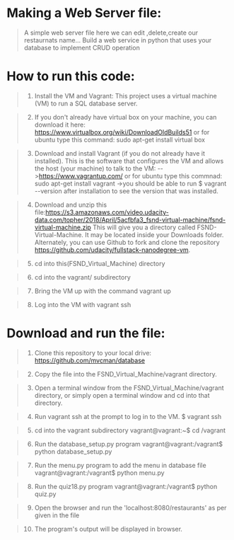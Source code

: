 # Making a Web Server file:

>A simple web server file here we can edit ,delete,create our restaurnats name... Build a web service in python that uses your database to implement CRUD operation

# How to run this code:
>1. Install the VM and Vagrant: This project uses a virtual machine (VM) to run a SQL database server.

>2. If you don't already have virtual box on your machine, you can download it here: https://www.virtualbox.org/wiki/DownloadOldBuilds51 or for ubuntu type this command: sudo apt-get install virtual box

>3. Download and install Vagrant (if you do not already have it installed). This is the software that configures the VM and allows the host (your machine) to talk to the VM: -->https://www.vagrantup.com/ or for ubuntu type this commnad: sudo apt-get install vagrant ->you should be able to run $ vagrant --version after installation to see the version that was installed.

>4. Download and unzip this file:https://s3.amazonaws.com/video.udacity-data.com/topher/2018/April/5acfbfa3_fsnd-virtual-machine/fsnd-virtual-machine.zip This will give you a directory called FSND-Virtual-Machine. It may be located inside your Downloads folder.
Alternately, you can use Github to fork and clone the repository https://github.com/udacity/fullstack-nanodegree-vm.

>5. cd into this(FSND_Virtual_Machine) directory

>6. cd into the vagrant/ subdirectory

>7. Bring the VM up with the command vagrant up

>8. Log into the VM with vagrant ssh


# Download and run the file:

> 1. Clone this repository to your local drive: https://github.com/mvcman/database

>2. Copy the file into the FSND_Virtual_Machine/vagrant directory.

>3. Open a terminal window from the FSND_Virtual_Machine/vagrant directory, or simply open a terminal window and cd into that directory.

>4. Run vagrant ssh at the prompt to log in to the VM. $ vagrant ssh

>5. cd into the vagrant subdirectory vagrant@vagrant:~$ cd /vagrant

>6. Run the database_setup.py program vagrant@vagrant:/vagrant$ python database_setup.py

>7. Run the menu.py program to add the menu in database file vagrant@vagrant:/vagrant$ python menu.py

>8. Run the quiz18.py program vagrant@vagrant:/vagrant$ python quiz.py

>9. Open the browser and run the 'localhost:8080/restaurants' as per given in the file

>10. The program's output will be displayed in browser.
